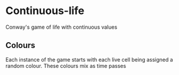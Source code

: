 # Continuous-life
Conway's game of life with continuous values
## Colours
Each instance of the game starts with each live cell being assigned a random colour. These colours mix as time passes

